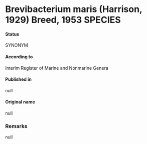 # Brevibacterium maris (Harrison, 1929) Breed, 1953 SPECIES

#### Status
SYNONYM

#### According to
Interim Register of Marine and Nonmarine Genera

#### Published in
null

#### Original name
null

### Remarks
null